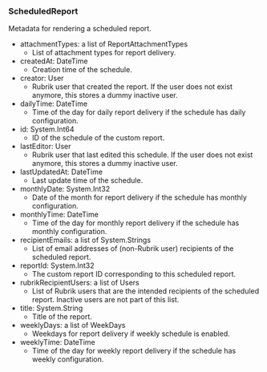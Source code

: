 ### ScheduledReport
Metadata for rendering a scheduled report.

- attachmentTypes: a list of ReportAttachmentTypes
  - List of attachment types for report delivery.
- createdAt: DateTime
  - Creation time of the schedule.
- creator: User
  - Rubrik user that created the report. If the user does not exist anymore, this stores a dummy inactive user.
- dailyTime: DateTime
  - Time of the day for daily report delivery if the schedule has daily configuration.
- id: System.Int64
  - ID of the schedule of the custom report.
- lastEditor: User
  - Rubrik user that last edited this schedule. If the user does not exist anymore, this stores a dummy inactive user.
- lastUpdatedAt: DateTime
  - Last update time of the schedule.
- monthlyDate: System.Int32
  - Date of the month for report delivery if the schedule has monthly configuration.
- monthlyTime: DateTime
  - Time of the day for monthly report delivery if the schedule has monthly configuration.
- recipientEmails: a list of System.Strings
  - List of email addresses of (non-Rubrik user) recipients of the scheduled report.
- reportId: System.Int32
  - The custom report ID corresponding to this scheduled report.
- rubrikRecipientUsers: a list of Users
  - List of Rubrik users that are the intended recipients of the scheduled report. Inactive users are not part of this list.
- title: System.String
  - Title of the report.
- weeklyDays: a list of WeekDays
  - Weekdays for report delivery if weekly schedule is enabled.
- weeklyTime: DateTime
  - Time of the day for weekly report delivery if the schedule has weekly configuration.
